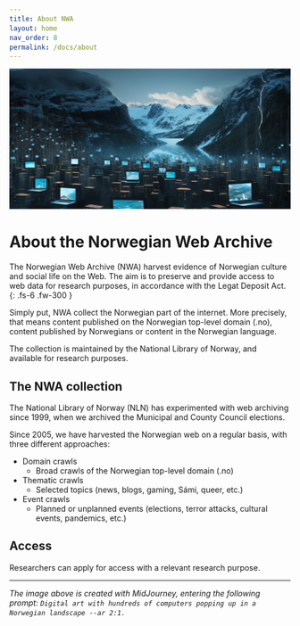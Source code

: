 ```yaml
---
title: About NWA
layout: home
nav_order: 8
permalink: /docs/about
---
```


![Digital_art_with_hundreds_of_computers_popping_up_in_a_Norwegian_landscape](./images/Digital_art_with_hundreds_of_computers_popping_up_in_a_N_c436b68a-f2b3-417a-a70b-d21f510e6c6f.png)

# About the Norwegian Web Archive
The Norwegian Web Archive (NWA) harvest evidence of Norwegian culture and social life on the Web. The aim is to preserve and provide access to web data for research purposes, in accordance with the Legat Deposit Act.
{: .fs-6 .fw-300 }

Simply put, NWA collect the Norwegian part of the internet. More precisely, that means content published on the Norwegian top-level domain (.no), content published by Norwegians or content in the Norwegian language.

The collection is maintained by the National Library of Norway, and available for research purposes.

## The NWA collection
The National Library of Norway (NLN) has experimented with web archiving since 1999, when we archived the Municipal and County Council elections.

Since 2005, we have harvested the Norwegian web on a regular basis, with three different approaches:
- Domain crawls
    - Broad crawls of the Norwegian top-level domain (.no)
- Thematic crawls
    - Selected topics (news, blogs, gaming, Sámi, queer, etc.)
- Event crawls
    - Planned or unplanned events (elections, terror attacks, cultural events, pandemics, etc.)

## Access
Researchers can apply for access with a relevant research purpose.


----

*The image above is created with MidJourney, entering the following prompt: `Digital art with hundreds of computers popping up in a Norwegian landscape --ar 2:1.`*